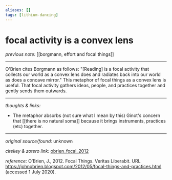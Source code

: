 ```yaml
---
aliases: []
tags: [lithium-dancing]
---
```


# focal activity is a convex lens

_previous note:_ [[borgmann, effort and focal things]]

---

O'Brien cites Borgmann as follows: "[Reading] is a focal activity that collects our world as a convex lens does and radiates back into our world as does a concave mirror." This metaphor of focal things as a convex lens is useful. That focal activity gathers ideas, people, and practices together and gently sends them outwards. 

---

_thoughts & links:_

- The metaphor absorbs (not sure what I mean by this) Ginot's concern that [[there is no natural soma]] because it brings instruments, practices (etc) together. 

---

_original source/found:_ unknown

_citekey & zotero link:_  [obrien_focal_2012](zotero://select/items/1_I9KXLKMB)

_reference:_ O’Brien, J., 2012. Focal Things. Veritas Liberabit. URL <https://johnobrien.blogspot.com/2012/05/focal-things-and-practices.html> (accessed 1 July 2020).


